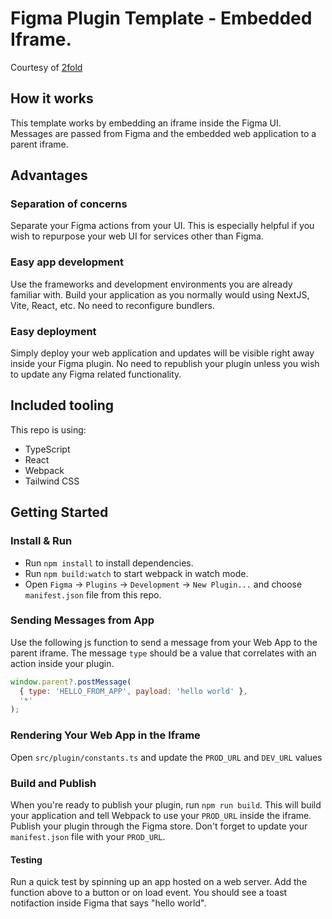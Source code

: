 # Figma Plugin Template - Embedded Iframe.
Courtesy of [2fold](https://2fold.io)

## How it works

This template works by embedding an iframe inside the Figma UI. Messages are passed from Figma and the embedded web application to a parent iframe.

## Advantages

### Separation of concerns

Separate your Figma actions from your UI. This is especially helpful if you wish to repurpose your web UI for services other than Figma.

### Easy app development

Use the frameworks and development environments you are already familiar with. Build your application as you normally would using NextJS, Vite, React, etc. No need to reconfigure bundlers.

### Easy deployment

Simply deploy your web application and updates will be visible right away inside your Figma plugin. No need to republish your plugin unless you wish to update any Figma related functionality.

## Included tooling

This repo is using:

- TypeScript
- React
- Webpack
- Tailwind CSS

## Getting Started

### Install & Run

- Run `npm install` to install dependencies.
- Run `npm build:watch` to start webpack in watch mode.
- Open `Figma` -> `Plugins` -> `Development` -> `New Plugin...` and choose `manifest.json` file from this repo.

### Sending Messages from App

Use the following js function to send a message from your Web App to the parent iframe. The message `type` should be a value that correlates with an action inside your plugin.

```js
window.parent?.postMessage(
  { type: 'HELLO_FROM_APP', payload: 'hello world' },
  '*'
);
```

### Rendering Your Web App in the Iframe

Open `src/plugin/constants.ts` and update the `PROD_URL` and `DEV_URL` values

### Build and Publish

When you're ready to publish your plugin, run `npm run build`. This will build your application and tell Webpack to use your `PROD_URL` inside the iframe. Publish your plugin through the Figma store. Don't forget to update your `manifest.json` file with your `PROD_URL`.

#### Testing

Run a quick test by spinning up an app hosted on a web server. Add the function above to a button or on load event. You should see a toast notifaction inside Figma that says "hello world".
